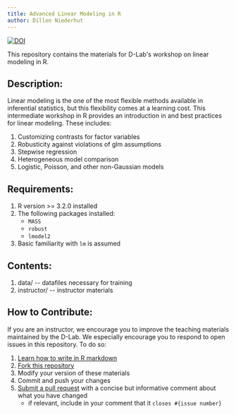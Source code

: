 ```yaml
---
title: Advanced Linear Modeling in R
author: Dillon Niederhut
---
```


[![DOI](https://zenodo.org/badge/doi/10.5281/zenodo.33599.svg)](http://dx.doi.org/10.5281/zenodo.33599)

This repository contains the materials for D-Lab's workshop on linear modeling in R.

## Description:

Linear modeling is the one of the most flexible methods available in inferential statistics, but this flexibility comes at a learning cost. This intermediate workshop in R provides an introduction in and best practices for linear modeling. These includes:

1. Customizing contrasts for factor variables
2. Robusticity against violations of glm assumptions
3. Stepwise regression
4. Heterogeneous model comparison
5. Logistic, Poisson, and other non-Gaussian models

## Requirements:

1. R version >= 3.2.0 installed
2. The following packages installed: 
    - `MASS`
    - `robust`
    - `lmodel2`
3. Basic familiarity with `lm` is assumed

## Contents:

1. data/ -- datafiles necessary for training
2. instructor/ -- instructor materials

## How to Contribute:

If you are an instructor, we encourage you to improve the teaching materials maintained by the D-Lab. We especially encourage you to respond to open issues in this repository. To do so:

1. [Learn how to write in R markdown](http://rmarkdown.rstudio.com/)
2. [Fork this repository](https://help.github.com/articles/fork-a-repo/)
3. Modify your version of these materials
4. Commit and push your changes
5. [Submit a pull request](https://help.github.com/articles/creating-a-pull-request/) with a concise but informative comment about what you have changed
    - if relevant, include in your comment that it `closes #{issue number}`